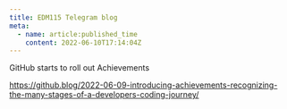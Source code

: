 ```yaml
---
title: EDM115 Telegram blog
meta:
  - name: article:published_time
    content: 2022-06-10T17:14:04Z
---
```


GitHub starts to roll out Achievements

https://github.blog/2022-06-09-introducing-achievements-recognizing-the-many-stages-of-a-developers-coding-journey/
